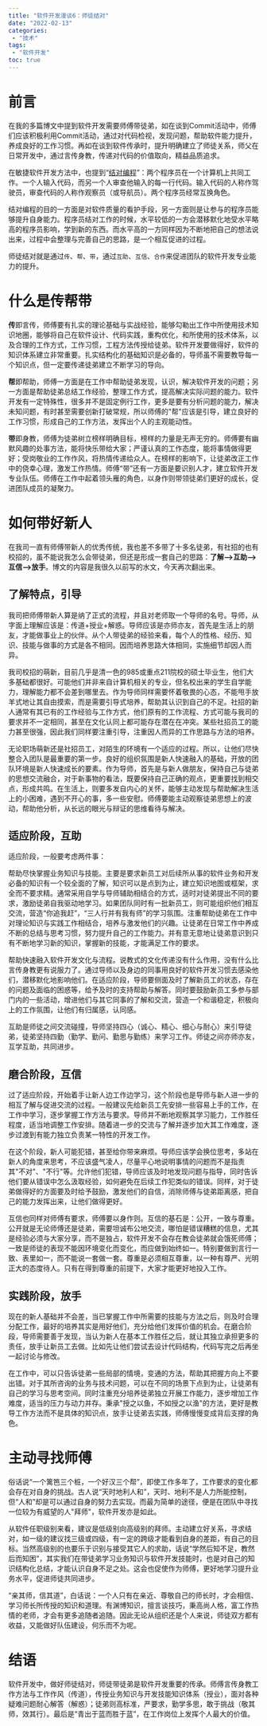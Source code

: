 ```yaml
---
title: "软件开发漫谈6：师徒结对"
date: "2022-02-13"
categories:
 - "技术"
tags:
 - "软件开发"
toc: true
---
```


# 前言

在我的多篇博文中提到软件开发需要师傅带徒弟，如在谈到Commit活动中，师傅们应该积极利用Commit活动，通过对代码检视，发现问题，帮助软件能力提升，养成良好的工作习惯。再如在谈到软件传承时，提升明确建立了师徒关系，师父在日常开发中，通过言传身教，传递对代码的价值取向，精益品质追求。

在敏捷软件开发方法中，也提到“[结对编程](https://baike.baidu.com/item/%E7%BB%93%E5%AF%B9%E7%BC%96%E7%A8%8B/7526152?fr=aladdin)”：两个程序员在一个计算机上共同工作。一个人输入代码，而另一个人审查他输入的每一行代码。输入代码的人称作驾驶员，审查代码的人称作观察员（或导航员）。两个程序员经常互换角色。

结对编程的目的一方面是对软件质量的看护手段，另一方面则是让参与的程序员能够提升自身能力。程序员结对工作的时候，水平较低的一方会潜移默化地受水平略高的程序员影响，学到新的东西。而水平高的一方同样因为不断地把自己的想法说出来，过程中会整理与完善自己的思路，是一个相互促进的过程。

师徒结对就是通过`传`、`帮`、`带`，通过`互助`、`互信`、`合作`来促进团队的软件开发专业能力的提升。

<!--more-->

# 什么是传帮带

**传**即言传，师傅要有扎实的理论基础与实战经验，能够勾勒出工作中所使用技术知识地圈，能够将自己在软件设计、代码实践，重构优化，和所使用的技术体系，以及合理的工作方式，工作习惯，工程方法传授给徒弟。软件开发要做得好，软件的知识体系建立非常重要。扎实结构化的基础知识是必备的，导师虽不需要教导每一个知识点，但一定要传递徒弟建立不断学习的导向。

**帮**即帮助，师傅一方面是在工作中帮助徒弟发现，认识，解决软件开发的问题；另一方面是帮助徒弟总结工作经验，整理工作方式，提高解决实际问题的能力。软件开发有一定特殊性，很多并不是固定例行工作，更多是要有分析问题的能力，解决未知问题，有时甚至需要创新打破常规，所以师傅的"帮"应该是引导，建立良好的工作习惯，形成自己的工作方法，发挥出个人的主观能动性。

**带**即身教，师傅为徒弟树立榜样明确目标，榜样的力量是无声无穷的。师傅要有幽默风趣的处事方法，能将快乐带给大家；严谨认真的工作态度，能将事情做得更好；受岗敬业的工作作风，将热情传递给众人。在榜样的影响下，让徒弟改正工作中的侥幸心理，激发工作热情。师傅“带”还有一方面是要识别人才，建立软件开发专业队伍。师傅在工作中起着领头雁的角色，以身作则带领徒弟们更好的成长，促进团队成员的凝聚力。

# 如何带好新人

在我司一直有师傅带新人的优秀传统，我也差不多带了十多名徒弟，有社招的也有校招的，虽不能说我怎么会带徒弟，但还是形成一套自己的思路：**了解-->互助-->互信-->放手**。博文的内容是我很久以前写的水文，今天再次翻出来。

## 了解特点，引导

我司把师傅带新人算是纳了正式的流程，并且对老师取一个导师的名号。导师，从字面上理解应该是：传道+授业+解惑。导师应该是亦师亦友，首先是生活上的朋友，才能做事业上的伙伴。从个人带徒弟的经验来看，每个人的性格、经历、知识、技能与做事的方式是各不相同。因而培养思路大体相同，实施细节却因人而异。

我司校招的萌新，目前几乎是清一色的985或重点211院校的硕士毕业生，他们大多基础都很好。可能他们并非来自计算机相关的专业，但名校出来的学生自学能力，理解能力都不会差到哪里去。作为导师同样需要怀着敬畏的心态，不能甩手放羊式地让其自由摸索，而是需要引导式培养，帮助其认识到自己的不足。社招的新人通常有其已有的工作经验与工作方式，他们原有的工作流程、方式可能与我司的要求并不一定相同，甚至在文化认同上都可能存在潜在在冲突。某些社招员工的能力甚至很强，因此我们同样要注重引导，注重因人而异的工作思路与方法的培养。

无论职场萌新还是社招员工，对陌生的环境有一个适应的过程。所以，让他们尽快整合入团队是最重要的第一步。良好的组织氛围是新人快速融入的基础，开放的团队环境是新人快速成长的要素。作为导师，首先是与新人做朋友，保持自己与徒弟的思想交流融合，对于新事物的看法，既要保持自己正确的观点，更重要找到相交点，形成共鸣。在生活上，则要多发自内心的关怀，能够主动发现与帮助解决生活上的小困难，遇到不开心的事，多一些安慰。师傅要能主动观察徒弟思想上的波动，帮助他分析，从长远的眼光与辩证的思维看待与解决。

## 适应阶段，互助

适应阶段，一般要考虑两件事：

帮助尽快掌握业务知识与技能。主要是要求新员工对后续所从事的软件业务和开发必备的知识有一个较全面的了解，知识可以是点到为止，建立知识地图或框架，求全而不要求精。通常采用自学与导师辅助相结合的方式，适时对徒弟提出不同的要求，激励徒弟自我驱动地学习。如果团队同时有一批新员工，则可能组织他们相互交流，营造“你追我赶”，“三人行并有我有师”的学习氛围。注重帮助徒弟在工作中对理论知识与实践工作相结合，培养与激发他们的兴趣。让徒弟在日常工作中养成不断的总结与思考习惯，努力提升自己的工作能力。并有意无意地让徒弟意识到只有不断地学习新的知识，掌握新的技能，才能满足工作的要求。

帮助快速融入软件开发文化与流程。说教式的文化传递没有什么作用，没有什么比言传身教更有说服力了。通过导师以及身边的同事用良好的软件开发习惯去感染他们，潜移默化地影响他们。在适应阶段，导师要侧面及时了解新员工的状态，存在的问题及面临的困惑等，给予及时的支持帮助与解答。同时要鼓励新员工多参与部门内的一些活动，增进他们与其它同事的了解和交流，营造一个和谐稳定，积极向上的工作氛围，让他们有归属感，认同感。

互助是师徒之间交流碰撞，导师坚持四心（诚心、精心、细心与耐心）来引导徒弟，徒弟坚持四勤（勤学、勤问、勤思与勤练）来学习工作。师徒之间亦师亦友，互学互助，共同进步。

## 磨合阶段，互信

过了适应阶段，开始着手让新人边工作边学习，这个阶段也是导师与新人进一步的相互了解与促进交流的过程。一般建议先给新员工先安排一些容易上手的工作，在工作中学习，逐步掌握工作方法与要求。导师并不断地观察其学习能力，工作胜任程度，适当地调整工作安排。随着进一步的交流与了解并逐步加大其工作难度，逐步过渡到有能力独立负责某一特性的开发工作。

在这个阶段，新人可能犯错，甚至给你带来麻烦。导师应该学会换位思考，多站在新人的角度来思考，不应该盛气凌人，尽量平心地说明事情的问题而不是指责其"不对"、"不行"等。允许他们犯错，导师应该及时地发现问题与指导，同时告诉他们要从错误中怎么汲取经验，如何避免在后续工作犯类似的错误。同样，对于徒弟做得好的方面要及时给予鼓励，激发他们的自信，消除师傅与徒弟距离感，把自己的能力发挥出来，让他们做得更好。

互信也同样对师傅有要求，师傅要以身作则。互信的基石是：公开，一致与尊重。公开就是无论师傅还是徒弟，需要坦诚布公地交流，哪怕是错误糟糕的信息，尤其是经验必须与大家分享，而不是独占，软件开发不会存在教会徒弟就会饿死师傅；一致是师徒的表现不能因环境变化而变化，而应做到始终如一。特别要做到言行一致、表里如一，而不能说一套做一套。尊重是必须相互尊重，以一种有尊严、光明正大的态度待人。只有在得到尊重的前提下，大家才能更好地投入工作。

## 实践阶段，放手

现在的新人基础并不会差，当已掌握工作中所需要的技能与方法之后，则及时合理分配工作，最好的培养其实是用好他们，充分给他们发挥价值的机会。在磨合阶段，导师需要善于发现，当认为新人在基本工作胜任之后，就让其独立承担更多的责任，放手让新员工去做。比如先让他们尝试去设计代码结构，代码写完之后再坐一起讨论与修改。

在工作中，可以只告诉徒弟一些局部的情境，变通的方法，帮助其把握方向上不要出错。对于其所咨询的业务与技术问题，可以在不同的场景下点到为止，让徒弟有自己的学习与思考空间。同时注重充分培养徒弟独立开展工作能力，逐步增加工作难度，适当的压力与动力并存。秉承"授之以鱼，不如授之以渔"的方法，更好是教导工作方法而不是具体的知识点，放手让徒弟去实践，师傅慢慢变成背后支撑的角色。

# 主动寻找师傅

俗话说“一个篱笆三个桩，一个好汉三个帮”，即使工作多年了，工作要求的变化都会存在对自身的挑战。古人说“天时地利人和”，天时、地利不是人力所能控制，但“人和”却是可以通过自身的努力去实现。而最为简单的途径，便是在团队中寻找一位较为有威望的人"拜师"，软件开发亦是如此。

从软件任职级别来看，建议是低级别向高级别的拜师。主动建立好关系，寻求结对，如一级的建议找三级或四级，有一定的跨级才能看到自身的差距，有自己的目标。当然高级别的也要乐于识别与接受其它人的求助，话说“学然后知不足，教然后而知困”，其实我们在带徒弟学习业务知识与软件开发技能时，也是对自己的知识结构化总结，才能认识自身不足之处。这会也促使作为师傅，更好地学习提升业务水平，促进师徒共同进步。

“亲其师，信其道”，白话说：一个人只有在亲近、尊敬自己的师长时，才会相信、学习师长所传授的知识和道理。有渊博知识，擅言谈技巧，秉高尚人格，富工作热情的老师，才会有更多追随者追随。因此无论从组织还是个人来说，师徒双方都有收益，又能做好队伍建设，何乐而不为呢。

# 结语

软件开发中，做好师徒结对，师徒带徒弟是软件开发重要的传承。师傅言传身教工作方法与工作作风（传道），传授业务知识与开发技能知识体系（授业），面对各种疑难问题耐心解答（解惑）；徒弟则高标准，严要求，勤学多思，敢于挑战（敬其师，效其行）。最后是“青出于蓝而胜于蓝”，在工作岗位上发挥个人最大的价值。
